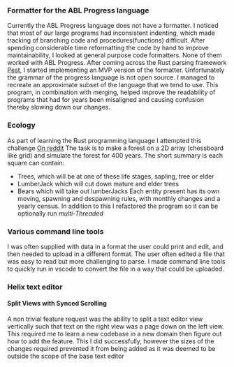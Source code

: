 
### Formatter for the ABL Progress language
Currently the ABL Progress language does not have a formatter. I noticed
that most of our large programs had inconsistent indenting, which made
tracking of branching code and procedures(functions) difficult.
After spending considerable time reformatting the code by hand to improve
maintainability, I looked at general purpose code formatters. None of
them worked with ABL Progress.
After coming across the Rust parsing framework [Pest](https://pest.rs/),
I started implementing an MVP version of the formatter.
Unfortunately the grammar of the progress language is not open source.
I managed to recreate an approximate subset of the language that we tend
to use.
This program, in combination with merging, helped improve the readability
of programs that had for years been misaligned and causing confusion
thereby slowing down our changes.

### Ecology
As part of learning the Rust programming language I attempted this challenge [On
reddit](https://www.reddit.com/r/dailyprogrammer/comments/27h53e/662014_challenge_165_hard_simulated_ecology_the/)
The task is to make a forest on a 2D array (chessboard
like grid) and simulate the forest for 400 years.
The short summary is each square can contain:
* Trees, which will be at one of these life stages, sapling, tree or
elder
* LumberJack which will cut down mature and elder trees
* Bears which will take out lumberJacks
Each entity present has its own moving, spawning and despawning rules,
with monthly changes and a yearly census.
In addition to this I refactored the program so it can be optionally run
_multi-Threaded_

### Various command line tools
I was often supplied with data in a format the user could
print and edit, and then needed to upload in a different format.
The user often edited a file that was easy to read but more challenging
to parse. I made command line tools to quickly run in vscode to convert
the file in a way that could be uploaded.

### Helix text editor 

#### Split Views with Synced Scrolling

A non trivial feature request was the ability to split a text editor view
vertically such that text on the right view was a page down on the left view.
This required me to learn a new codebase in a new domain then figure out how 
to add the feature. This I did successfully, however the sizes of the changes
required prevented it from being added as it was deemed to be outside the scope
of the base text editor
